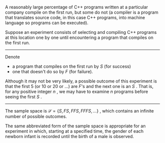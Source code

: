 A reasonably large percentage of C++ programs written at a particular company compile on the first run, but some do not (a compiler is a program that translates source code, in this case C++ programs, into machine language so programs can be executed).

Suppose an experiment consists of selecting and compiling C++ programs at this location one by one until encountering a program that compiles on the first run.

---
Denote

-   a program that compiles on the first run by $S$ (for success)
-   one that doesn't do so by $F$ (for failure).

Although it may not be very likely, a possible outcome of this experiment is that the first 5 (or 10 or 20 or ...) are $F$'s and the next one is an $S$ .
That is, for any positive integer $n$ , we may have to examine $n$ programs before seeing the first $S$ .

---
The sample space is $\mathcal{S} = \{ S,{FS},{FFS},{FFFS},\ldots \}$ , which contains an infinite number of possible outcomes.

The same abbreviated form of the sample space is appropriate for an experiment in which, starting at a specified time, the gender of each newborn infant is recorded until the birth of a male is observed.
